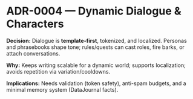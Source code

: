 # ADR-0004 — Dynamic Dialogue & Characters

**Decision:** Dialogue is **template-first**, tokenized, and localized. Personas and phrasebooks shape tone; rules/quests can cast roles, fire barks, or attach conversations.

**Why:** Keeps writing scalable for a dynamic world; supports localization; avoids repetition via variation/cooldowns.

**Implications:** Needs validation (token safety), anti-spam budgets, and a minimal memory system (DataJournal facts).

